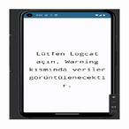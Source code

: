 <img src="https://github.com/kenantasdemir/jpcdatastorestudy/blob/master/screenshot.png" width="200" height="200"/>
